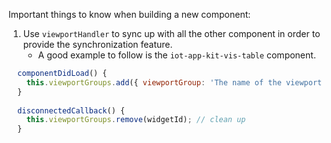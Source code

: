 Important things to know when building a new component:
1. Use `viewportHandler` to sync up with all the other component in order to provide the synchronization feature.
   - A good example to follow is the `iot-app-kit-vis-table` component.
```js static
  componentDidLoad() {
    this.viewportGroups.add({ viewportGroup: 'The name of the viewport group' }) 
  }
  
  disconnectedCallback() {
    this.viewportGroups.remove(widgetId); // clean up
  }
```